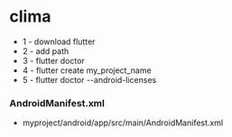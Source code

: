 # clima

* 1 - download flutter
* 2 - add path
* 3 - flutter doctor
* 4 - flutter create my_project_name
* 5 - flutter doctor --android-licenses

### AndroidManifest.xml
* myproject/android/app/src/main/AndroidManifest.xml